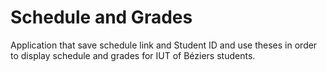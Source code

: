 # Schedule and Grades

Application that save schedule link and Student ID and use theses in order to display schedule and grades for IUT of Béziers students.
